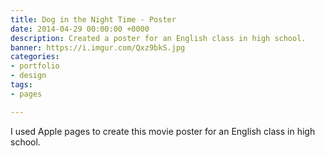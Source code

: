 ```yaml
---
title: Dog in the Night Time - Poster
date: 2014-04-29 00:00:00 +0000
description: Created a poster for an English class in high school.
banner: https://i.imgur.com/Qxz9bkS.jpg
categories:
- portfolio
- design
tags:
- pages

---
```

I used Apple pages to create this movie poster for an English class in high school.
